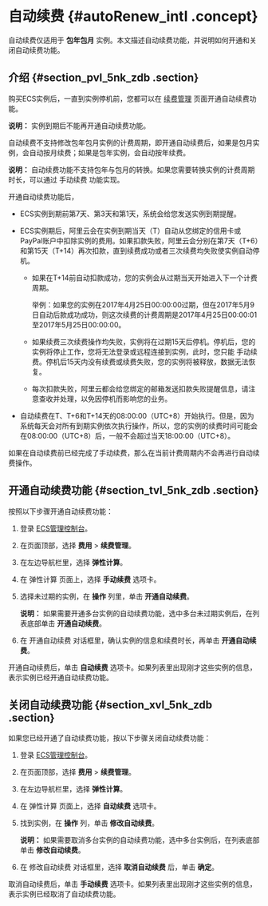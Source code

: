 # 自动续费 {#autoRenew_intl .concept}

自动续费仅适用于 **包年包月** 实例。本文描述自动续费功能，并说明如何开通和关闭自动续费功能。

## 介绍 {#section_pvl_5nk_zdb .section}

购买ECS实例后，一直到实例停机前，您都可以在 [续费管理](https://billing.console.aliyun.com/#/renew/list) 页面开通自动续费功能。

**说明：** 实例到期后不能再开通自动续费功能。

自动续费不支持修改包年包月实例的计费周期，即开通自动续费后，如果是包月实例，会自动按月续费；如果是包年实例，会自动按年续费。

**说明：** 自动续费功能不支持包年与包月的转换。如果您需要转换实例的计费周期时长，可以通过 手动续费 功能实现。

开通自动续费功能后，

-   ECS实例到期前第7天、第3天和第1天，系统会给您发送实例到期提醒。

-   ECS实例期后，阿里云会在实例到期当天（T）自动从您绑定的信用卡或PayPal账户中扣除实例的费用。如果扣款失败，阿里云会分别在第7天（T+6）和第15天（T+14）再次扣款，直到续费成功或者三次续费均失败使实例自动停机。

    -   如果在T+14前自动扣款成功，您的实例会从过期当天开始进入下一个计费周期。

        举例：如果您的实例在2017年4月25日00:00:00过期，但在2017年5月9日自动后款成功成功，则这次续费的计费周期是2017年4月25日00:00:01至2017年5月25日00:00:00。

    -   如果续费三次续费操作均失败，实例将在过期15天后停机。停机后，您的实例将停止工作，您将无法登录或远程连接到实例，此时，您只能 手动续费。停机后15天内没有续费或续费失败，您的实例将被释放，数据无法恢复。
    -   每次扣款失败，阿里云都会给您绑定的邮箱发送扣款失败提醒信息，请注意查收并处理，以免因停机而影响您的业务。
-   自动续费在T、T+6和T+14天的08:00:00（UTC+8）开始执行。但是，因为系统每天会对所有到期实例依次执行操作，所以，您的实例的续费时间可能会在08:00:00（UTC+8）后，一般不会超过当天18:00:00（UTC+8）。


如果在自动续费前已经完成了手动续费，那么在当前计费周期内不会再进行自动续费操作。

## 开通自动续费功能 {#section_tvl_5nk_zdb .section}

按照以下步骤开通自动续费功能：

1.  登录 [ECS管理控制台](https://ecs.console.aliyun.com/#/home)。
2.  在页面顶部，选择 **费用** \> **续费管理**。
3.  在左边导航栏里，选择 **弹性计算**。
4.  在 弹性计算 页面上，选择 **手动续费** 选项卡。
5.  选择未过期的实例，在 **操作** 列里，单击 **开通自动续费**。

    **说明：** 如果需要开通多台实例的自动续费功能，选中多台未过期实例后，在列表底部单击 **开通自动续费**。

6.  在 开通自动续费 对话框里，确认实例的信息和续费时长，再单击 **开通自动续费**。

开通自动续费后，单击 **自动续费** 选项卡。如果列表里出现刚才这些实例的信息，表示实例已经开通自动续费功能。

## 关闭自动续费功能 {#section_xvl_5nk_zdb .section}

如果您已经开通了自动续费功能，按以下步骤关闭自动续费功能：

1.  登录 [ECS管理控制台](https://ecs.console.aliyun.com/#/home)。
2.  在页面顶部，选择 **费用** \> **续费管理**。
3.  在左边导航栏里，选择 **弹性计算**。
4.  在 弹性计算 页面上，选择 **自动续费** 选项卡。
5.  找到实例，在 **操作** 列，单击 **修改自动续费**。

    **说明：** 如果需要取消多台实例的自动续费功能，选中多台实例后，在列表底部单击 **修改自动续费**。

6.  在 修改自动续费 对话框里，选择 **取消自动续费** 后，单击 **确定**。

取消自动续费后，单击 **手动续费** 选项卡。如果列表里出现刚才这些实例的信息，表示实例已经取消了自动续费功能。

